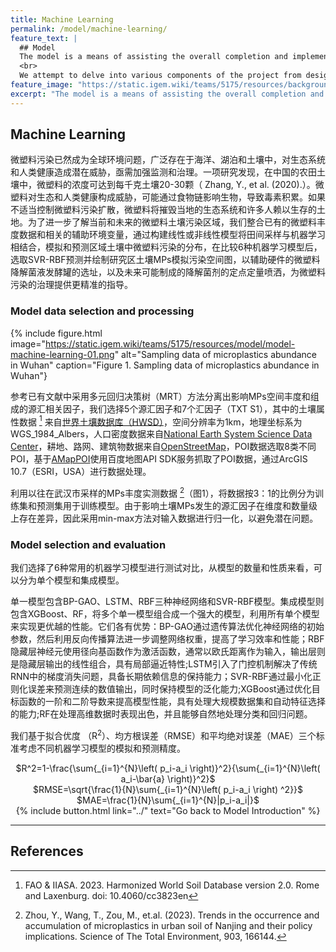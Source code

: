 ```yaml
---
title: Machine Learning
permalink: /model/machine-learning/
feature_text: |
  ## Model
  The model is a means of assisting the overall completion and implementation of a project through computational methods.
  <br>
  We attempt to delve into various components of the project from design to implementation for model construction and computation.
feature_image: "https://static.igem.wiki/teams/5175/resources/background/bg-model.jpg"
excerpt: "The model is a means of assisting the overall completion and implementation of a project through computational methods."
---
```


## Machine Learning

微塑料污染已然成为全球环境问题，广泛存在于海洋、湖泊和土壤中，对生态系统和人类健康造成潜在威胁，亟需加强监测和治理。一项研究发现，在中国的农田土壤中，微塑料的浓度可达到每千克土壤20-30颗（ Zhang, Y., et al. (2020).）。微塑料对生态和人类健康构成威胁，可能通过食物链影响生物，导致毒素积累。如果不适当控制微塑料污染扩散，微塑料将摧毁当地的生态系统和许多人赖以生存的土地。为了进一步了解当前和未来的微塑料土壤污染区域，我们整合已有的微塑料丰度数据和相关的辅助环境变量，通过构建线性或非线性模型将田间采样与机器学习相结合，模拟和预测区域土壤中微塑料污染的分布，在比较6种机器学习模型后，选取SVR-RBF预测并绘制研究区土壤MPs模拟污染空间图，以辅助硬件的微塑料降解菌液发酵罐的选址，以及未来可能制成的降解菌剂的定点定量喷洒，为微塑料污染的治理提供更精准的指导。

### Model data selection and processing

{% include figure.html image="https://static.igem.wiki/teams/5175/resources/model/model-machine-learning-01.png" alt="Sampling data of microplastics abundance in Wuhan" caption="Figure 1. Sampling data of microplastics abundance in Wuhan"}

参考已有文献中采用多元回归决策树（MRT）方法分离出影响MPs空间丰度和组成的源汇相关因子，我们选择5个源汇因子和7个汇因子（TXT S1），其中的土壤属性数据 [^1] 来自<a href="https://www.fao.org/soils-portal/data-hub/en/" target="_blank">世界土壤数据库（HWSD）</a>，空间分辨率为1km，地理坐标系为WGS_1984_Albers，人口密度数据来自<a href="https://www.geodata.cn" target="_blank">National Earth System Science Data Center</a>，耕地、路网、建筑物数据来自<a href="https://www.openstreetmap.org/" target="_blank">OpenStreetMap</a>，POI数据选取8类不同POI，基于<a href="https://github.com/Civitasv/AMapPoi" target="_blank">AMapPOI</a>使用百度地图API SDK服务抓取了POI数据，通过ArcGIS 10.7（ESRI，USA）进行数据处理。

利用以往在武汉市采样的MPs丰度实测数据 [^2]（图1），将数据按3：1的比例分为训练集和预测集用于训练模型。由于影响土壤MPs发生的源汇因子在维度和数量级上存在差异，因此采用min-max方法对输入数据进行归一化，以避免潜在问题。

### Model selection and evaluation

我们选择了6种常用的机器学习模型进行测试对比，从模型的数量和性质来看，可以分为单个模型和集成模型。

单一模型包含BP-GAO、LSTM、RBF三种神经网络和SVR-RBF模型。集成模型则包含XGBoost、RF，将多个单一模型组合成一个强大的模型，利用所有单个模型来实现更优越的性能。它们各有优势：BP-GAO通过遗传算法优化神经网络的初始参数，然后利用反向传播算法进一步调整网络权重，提高了学习效率和性能；RBF隐藏层神经元使用径向基函数作为激活函数，通常以欧氏距离作为输入，输出层则是隐藏层输出的线性组合，具有局部逼近特性;LSTM引入了门控机制解决了传统RNN中的梯度消失问题，具备长期依赖信息的保持能力；SVR-RBF通过最小化正则化误差来预测连续的数值输出，同时保持模型的泛化能力;XGBoost通过优化目标函数的一阶和二阶导数来提高模型性能，具有处理大规模数据集和自动特征选择的能力;RF在处理高维数据时表现出色，并且能够自然地处理分类和回归问题。

我们基于拟合优度 （R<sup>2</sup>）、均方根误差（RMSE）和平均绝对误差（MAE）三个标准考虑不同机器学习模型的模拟和预测精度。

<center>
  $R^2=1-\frac{\sum{_{i=1}^{N}\left( p_i-a_i \right)}^2}{\sum{_{i=1}^{N}\left( a_i-\bar{a} \right)}^2}$
  <br>
  $RMSE=\sqrt{\frac{1}{N}\sum{_{i=1}^{N}\left( p_i-a_i \right) ^2}}$
  <br>
  $MAE=\frac{1}{N}\sum{_{i=1}^{N}|p_i-a_i|}$
</center>


<center>{% include button.html link="../" text="Go back to Model Introduction" %}</center>

---

## References

[^1]: FAO & IIASA. 2023. Harmonized World Soil Database version 2.0. Rome and Laxenburg. doi: 10.4060/cc3823en
[^2]: Zhou, Y., Wang, T., Zou, M., et.al. (2023). Trends in the occurrence and accumulation of microplastics in urban soil of Nanjing and their policy implications. Science of The Total Environment, 903, 166144.

